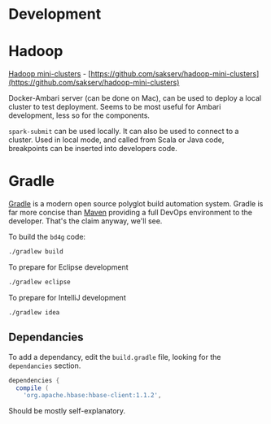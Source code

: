 # Development


# Hadoop


[Hadoop mini-clusters](http://www.lopakalogic.com/articles/hadoop-articles/hadoop-testing-with-minicluster/) - [https://github.com/sakserv/hadoop-mini-clusters](https://github.com/sakserv/hadoop-mini-clusters)


Docker-Ambari server (can be done on Mac), can be used to deploy a local cluster to test deployment.  Seems to be most useful for Ambari development, less so for the components.


`spark-submit` can be used locally.  It can also be used to connect to a cluster.  Used in local mode, and called from Scala or Java code, breakpoints can be inserted into developers code.

# Gradle

[Gradle](http://gradle.org/) is a modern open source polyglot build automation system.  Gradle is far more concise than [Maven](https://maven.apache.org/) providing a full DevOps environment to the developer.  That's the claim anyway, we'll see.

To build the `bd4g` code:

``` bash
./gradlew build
```

To prepare for Eclipse development

``` bash
./gradlew eclipse
```

To prepare for IntelliJ development

``` 
./gradlew idea
```

## Dependancies

To add a dependancy, edit the `build.gradle` file, looking for the `dependancies` section.

``` groovy
dependencies {
  compile (
    'org.apache.hbase:hbase-client:1.1.2',
```

Should be mostly self-explanatory.

